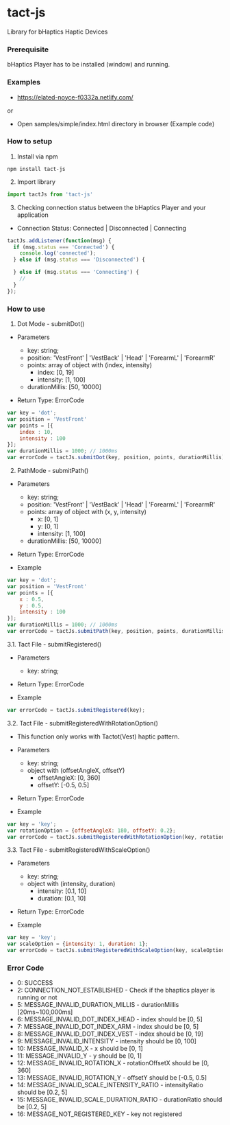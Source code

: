 # tact-js
Library for bHaptics Haptic Devices

### Prerequisite
bHaptics Player has to be installed (window) and running.


### Examples
* https://elated-noyce-f0332a.netlify.com/

or 

* Open samples/simple/index.html directory in browser (Example code)


### How to setup

1. Install via npm
```
npm install tact-js
```

2. Import library
```javascript
import tactJs from 'tact-js'
```

3. Checking connection status between the bHaptics Player and your application  

* Connection Status: Connected | Disconnected | Connecting
```javascript
tactJs.addListener(function(msg) {
  if (msg.status === 'Connected') {
    console.log('connected');
  } else if (msg.status === 'Disconnected') {

  } else if (msg.status === 'Connecting') {
    // 
  }
});
```



### How to use
1. Dot Mode - submitDot()

* Parameters
  * key: string;
  * position: 'VestFront' | 'VestBack' | 'Head' | 'ForearmL' | 'ForearmR'
  * points: array of object with (index, intensity)
      * index: [0, 19]
      * intensity: [1, 100] 
  * durationMillis: [50, 10000]

* Return Type: ErrorCode

```javascript
var key = 'dot';
var position = 'VestFront'
var points = [{
    index : 10,
    intensity : 100
}];
var durationMillis = 1000; // 1000ms
var errorCode = tactJs.submitDot(key, position, points, durationMillis);
```

2. PathMode - submitPath()

* Parameters
  * key: string;
  * position: 'VestFront' | 'VestBack' | 'Head' | 'ForearmL' | 'ForearmR'
  * points: array of object with (x, y, intensity)
      * x: [0, 1]
      * y: [0, 1]
      * intensity: [1, 100] 
  * durationMillis: [50, 10000]
  
* Return Type: ErrorCode
  
* Example
```javascript
var key = 'dot';
var position = 'VestFront'
var points = [{
    x : 0.5,
    y : 0.5,
    intensity : 100
}];
var durationMillis = 1000; // 1000ms
var errorCode = tactJs.submitPath(key, position, points, durationMillis);
```


3.1. Tact File - submitRegistered()

* Parameters
  * key: string;
  
* Return Type: ErrorCode

* Example
```javascript
var errorCode = tactJs.submitRegistered(key);
```

3.2. Tact File - submitRegisteredWithRotationOption()
* This function only works with Tactot(Vest) haptic pattern.
* Parameters
  * key: string;
  * object with (offsetAngleX, offsetY)
     * offsetAngleX: [0, 360]
     * offsetY: [-0.5, 0.5]
 
* Return Type: ErrorCode
 
* Example
```javascript
var key = 'key';
var rotationOption = {offsetAngleX: 180, offsetY: 0.2};
var errorCode = tactJs.submitRegisteredWithRotationOption(key, rotationOption);
```

3.3. Tact File - submitRegisteredWithScaleOption()
* Parameters
  * key: string;
  * object with (intensity, duration)
     * intensity: [0.1, 10]
     * duration: [0.1, 10]
 
* Return Type: ErrorCode
 
* Example
```javascript
var key = 'key';
var scaleOption = {intensity: 1, duration: 1};
var errorCode = tactJs.submitRegisteredWithScaleOption(key, scaleOption);
```

### Error Code
* 0: SUCCESS
* 2: CONNECTION_NOT_ESTABLISHED - Check if the bhaptics player is running or not
* 5: MESSAGE_INVALID_DURATION_MILLIS - durationMillis [20ms~100,000ms]
* 6: MESSAGE_INVALID_DOT_INDEX_HEAD - index should be [0, 5]
* 7: MESSAGE_INVALID_DOT_INDEX_ARM - index should be [0, 5]
* 8: MESSAGE_INVALID_DOT_INDEX_VEST - index should be [0, 19]
* 9: MESSAGE_INVALID_INTENSITY - intensity should be [0, 100]
* 10: MESSAGE_INVALID_X -  x should be [0, 1]
* 11: MESSAGE_INVALID_Y - y should be [0, 1]
* 12: MESSAGE_INVALID_ROTATION_X - rotationOffsetX should be [0, 360]
* 13: MESSAGE_INVALID_ROTATION_Y - offsetY should be [-0.5, 0.5]
* 14: MESSAGE_INVALID_SCALE_INTENSITY_RATIO - intensityRatio should be [0.2, 5]
* 15: MESSAGE_INVALID_SCALE_DURATION_RATIO - durationRatio should be [0.2, 5]
* 16: MESSAGE_NOT_REGISTERED_KEY - key not registered
